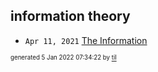 ## information theory


* <code>Apr 11, 2021</code> [The Information](2021-04-11T18-17-33-the-information.md)

<sup><sub>generated 5 Jan 2022 07:34:22 by <a href='https://github.com/senorprogrammer/til'>til</a></sub></sup>
